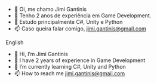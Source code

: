 - 👋 Oi, me chamo Jimi Gantinis
- 👀 Tenho 2 anos de experiência em Game Development.
- 🌱 Estudo principalmente C#, Unity e Python  
- 📫 Caso queira falar comigo, jimi.gantinis@gmail.com

<n>English</n>
- 👋 Hi, I’m Jimi Gantinis
- 👀 I have 2 years of experience in Game Development 
- 🌱 I’m currently learning C#, Unity and Python
- 📫 How to reach me jimi.gantinis@gmail.com

<!---
jimigantinis/jimigantinis is a ✨ special ✨ repository because its `README.md` (this file) appears on your GitHub profile.
You can click the Preview link to take a look at your changes.
--->
